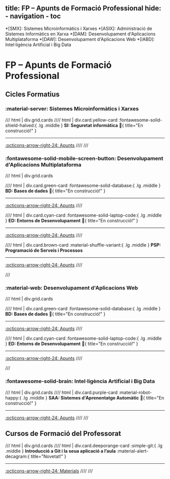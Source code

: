 title: FP – Apunts de Formació Professional
hide:
    - navigation
    - toc
---
*[SMX]: Sistemes Microinformàtics i Xarxes
*[ASIX]: Administració de Sistemes Informàtics en Xarxa
*[DAM]: Desenvolupament d'Aplicacions Multiplataforma
*[DAW]: Desenvolupament d'Aplicacions Web
*[IABD]: Intel·ligència Artificial i Big Data

# FP – Apunts de Formació Professional
## Cicles Formatius


### :material-server: Sistemes Microinformàtics i Xarxes

/// html | div.grid.cards
//// html | div.card.yellow-card
:fontawesome-solid-shield-halved:{ .lg .middle } __SI: Seguretat informàtica__ :construction:{ title="En construcció!" }

---

[:octicons-arrow-right-24: Apunts](../smx-si/)
////
///


### :fontawesome-solid-mobile-screen-button: Desenvolupament d'Aplicacions Multiplataforma

/// html | div.grid.cards

//// html | div.card.green-card
:fontawesome-solid-database:{ .lg .middle } __BD: Bases de dades__ :construction:{ title="En construcció!" }

---

[:octicons-arrow-right-24: Apunts](../bd/)
////

//// html | div.card.cyan-card
:fontawesome-solid-laptop-code:{ .lg .middle } __ED: Entorns de Desenvolupament__ :construction:{ title="En construcció!" }

---

[:octicons-arrow-right-24: Apunts](../daw-ed/)
////

//// html | div.card.brown-card
:material-shuffle-variant:{ .lg .middle } __PSP: Programació de Serveis i Processos__

---

[:octicons-arrow-right-24: Apunts](../dam-psp/)
////

///


### :material-web: Desenvolupament d'Aplicacions Web

/// html | div.grid.cards

//// html | div.card.green-card
:fontawesome-solid-database:{ .lg .middle } __BD: Bases de dades__ :construction:{ title="En construcció!" }

---

[:octicons-arrow-right-24: Apunts](../bd/)
////

//// html | div.card.cyan-card
:fontawesome-solid-laptop-code:{ .lg .middle } __ED: Entorns de Desenvolupament__ :construction:{ title="En construcció!" }

---

[:octicons-arrow-right-24: Apunts](../daw-ed/)
////

///


### :fontawesome-solid-brain: Intel·ligència Artificial i Big Data

/// html | div.grid.cards
//// html | div.card.purple-card
:material-robot-happy:{ .lg .middle } __SAA: Sistemes d'Aprenentatge Automàtic__ :construction:{ title="En construcció!" }

---

[:octicons-arrow-right-24: Apunts](../iabd-saa/)
////
///


## Cursos de Formació del Professorat

/// html | div.grid.cards
//// html | div.card.deeporange-card
:simple-git:{ .lg .middle } __Introducció a Git i la seua aplicació a l’aula__  :material-alert-decagram:{ title="Novetat!" }

---

[:octicons-arrow-right-24: Materials](../curs-git/)
////
///

